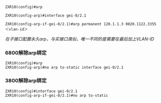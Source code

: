 ```
ZXR10(config)#arp

ZXR10(config-arp)#interface gei-0/2.1

ZXR10(config-arp-if-gei-0/2.1)#arp permanent 120.1.1.3 0020.1122.3355 ＜vlan-id＞
```

_在子接口配置永久arp，与实接口类似，唯一不同的是需要在最后加上VLAN-ID_

### 6800解除arp绑定
```
ZXR10(config)#arp
ZXR10(config-arp)#no arp to-static interface gei-0/2.1
```


### 3800解除arp绑定
```
ZXR10(config)#interface gei-0/2.1
ZXR10(config-arp-if-gei-0/2.1)#no arp to-static
```
